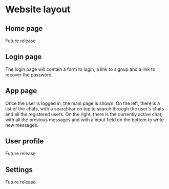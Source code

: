 # Website layout

## Home page
Future release

## Login page
The login page will contain a form to login, a link to signup and a link to recover the password.

## App page
Once the user is logged in, the main page is shown.
On the left, there is a list of the chats, with a searchbar on top to search through the user's chats and all the registered users.
On the right, there is the currently active chat, with all the previous messages and with a input field on the bottom to write new messages.

## User profile
Future release

## Settings
Future release
